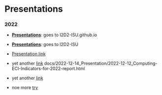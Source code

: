 # Presentations

### 2022

- [**Presentations**](https://I2D2-ISU.github.io/Presentations/2022-12-14_ECI-indicators-2022/slides.html): goes to I2D2-ISU.github.io
- [**Presentations**](https://I2D2-ISU/Presentations/2022-12-14_ECI-indicators-2022/slides.html): goes to I2D2-ISU  
- [Presentation link](2022-12-14_ECI-indicators-2022/slides.html)  

- yet another [link](docs/2022-12-14_Presentation/2022-12-12_Computing-ECI-Indicators-for-2022-report.html) docs/2022-12-14_Presentation/2022-12-12_Computing-ECI-Indicators-for-2022-report.html  
- yet another [link](https://github.com/I2D2-ISU/I2D2_Dashboard_Data/blob/main/docs/2022-12-14_Presentation/2022-12-12_Computing-ECI-Indicators-for-2022-report.html)
- noe more [try](https://github.com/I2D2-ISU/I2D2_Dashboard_Data/docs/2022-12-14_Presentation/2022-12-12_Computing-ECI-Indicators-for-2022-report.html)
